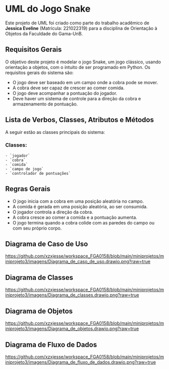 # UML do Jogo Snake

Este projeto de UML foi criado como parte do trabalho acadêmico de **Jessica Eveline** (Matrícula: 221022319) para a disciplina de Orientação à Objetos da Faculdade do Gama-UnB.

## Requisitos Gerais

O objetivo deste projeto é modelar o jogo Snake, um jogo clássico, usando orientação a objetos, com o intuito de ser programado em Python. Os requisitos gerais do sistema são:

- O jogo deve ser baseado em um campo onde a cobra pode se mover.
- A cobra deve ser capaz de crescer ao comer comida.
- O jogo deve acompanhar a pontuação do jogador.
- Deve haver um sistema de controle para a direção da cobra e armazenamento de pontuação.

## Lista de Verbos, Classes, Atributos e Métodos

A seguir estão as classes principais do sistema:

### Classes:
    - `jogador`
    - `cobra`
    - `comida`
    - `campo de jogo`
    - `controlador de pontuações`

## Regras Gerais

- O jogo inicia com a cobra em uma posição aleatória no campo.
- A comida é gerada em uma posição aleatória, ao ser consumida.
- O jogador controla a direção da cobra.
- A cobra cresce ao comer a comida e a pontuação aumenta.
- O jogo termina quando a cobra colide com as paredes do campo ou com seu próprio corpo.

## Diagrama de Caso de Uso

https://github.com/xzxjesse/workspace_FGA0158/blob/main/miniprojetos/miniprojeto3/imagens/Diagrama_de_caso_de_uso.drawio.png?raw=true

## Diagrama de Classes

https://github.com/xzxjesse/workspace_FGA0158/blob/main/miniprojetos/miniprojeto3/imagens/Diagrama_de_classes.drawio.png?raw=true

## Diagrama de Objetos

https://github.com/xzxjesse/workspace_FGA0158/blob/main/miniprojetos/miniprojeto3/imagens/Diagrama_de_objetos.drawio.png?raw=true

## Diagrama de Fluxo de Dados
https://github.com/xzxjesse/workspace_FGA0158/blob/main/miniprojetos/miniprojeto3/imagens/Diagrama_de_fluxo_de_dados.drawio.png?raw=true
